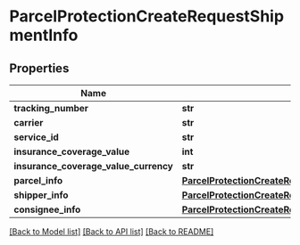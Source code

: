 # ParcelProtectionCreateRequestShipmentInfo

## Properties
Name | Type | Description | Notes
------------ | ------------- | ------------- | -------------
**tracking_number** | **str** |  | [optional] 
**carrier** | **str** |  | [optional] 
**service_id** | **str** |  | [optional] 
**insurance_coverage_value** | **int** |  | [optional] 
**insurance_coverage_value_currency** | **str** |  | [optional] 
**parcel_info** | [**ParcelProtectionCreateRequestShipmentInfoParcelInfo**](ParcelProtectionCreateRequestShipmentInfoParcelInfo.md) |  | [optional] 
**shipper_info** | [**ParcelProtectionCreateRequestShipmentInfoShipperInfo**](ParcelProtectionCreateRequestShipmentInfoShipperInfo.md) |  | [optional] 
**consignee_info** | [**ParcelProtectionCreateRequestShipmentInfoConsigneeInfo**](ParcelProtectionCreateRequestShipmentInfoConsigneeInfo.md) |  | [optional] 

[[Back to Model list]](../README.md#documentation-for-models) [[Back to API list]](../README.md#documentation-for-api-endpoints) [[Back to README]](../README.md)


